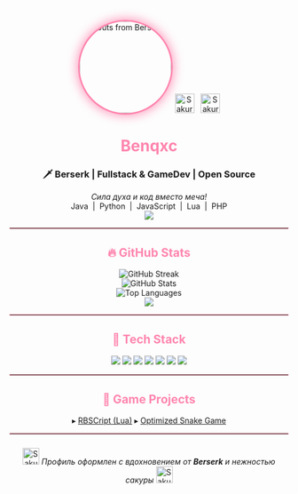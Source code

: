 <div align="center"> <img src="https://media1.tenor.com/m/rq-n48NBHEkAAAAd/berserk-guts.gif" width="165px" alt="Guts from Berserk" style="border-radius:50%; border: 3px solid #ff85af; box-shadow: 0 0 20px #ff85af;"/> <img src="https://raw.githubusercontent.com/Readme-Workflows/Readme-Icons/main/icons/gifs/sakura.gif" width="35px" alt="Sakura" style="margin-right:8px;"/> <img src="https://raw.githubusercontent.com/Readme-Workflows/Readme-Icons/main/icons/gifs/sakura.gif" width="35px" alt="Sakura"/> <h1 style="color: #ff85af;">Benqxc</h1> <h3>🗡️ Berserk | Fullstack & GameDev | Open Source</h3> <p> <i>Сила духа и код вместо меча!</i> <br> Java&nbsp;&nbsp;|&nbsp;&nbsp;Python&nbsp;&nbsp;|&nbsp;&nbsp;JavaScript&nbsp;&nbsp;|&nbsp;&nbsp;Lua&nbsp;&nbsp;|&nbsp;&nbsp;PHP <br> <img src="https://komarev.com/ghpvc/?username=Benqxc&label=Profile%20Views&color=ffb7c5&style=flat"/> </p> <hr style="border: 1px solid #ffb7c5;"/> <h2 style="color: #ff85af;">🔥 GitHub Stats</h2> <img src="https://github-readme-streak-stats.herokuapp.com/?user=Benqxc&theme=tokyonight" alt="GitHub Streak"/> <br> <img src="https://github-readme-stats.vercel.app/api?username=Benqxc&show_icons=true&theme=tokyonight&bg_color=0,fef6f9,fff0f6,fff" alt="GitHub Stats"/> <br> <img src="https://github-readme-stats.vercel.app/api/top-langs/?username=Benqxc&layout=compact&theme=tokyonight&bg_color=0,fef6f9,fff0f6,fff" alt="Top Languages"/> <br> <img src="https://github-profile-summary-cards.vercel.app/api/cards/profile-details?username=Benqxc&theme=tokyonight"/> <hr style="border: 1px solid #ffb7c5;"/> <h2 style="color: #ff85af;">🧩 Tech Stack</h2> <img src="https://img.shields.io/badge/Java-ED8B00?style=for-the-badge&logo=openjdk&logoColor=white"/> <img src="https://img.shields.io/badge/Python-3776AB?style=for-the-badge&logo=python&logoColor=white"/> <img src="https://img.shields.io/badge/JavaScript-F7DF1E?style=for-the-badge&logo=javascript&logoColor=black"/> <img src="https://img.shields.io/badge/Lua-2C2D72?style=for-the-badge&logo=lua&logoColor=white"/> <img src="https://img.shields.io/badge/PHP-777BB4?style=for-the-badge&logo=php&logoColor=white"/> <img src="https://img.shields.io/badge/HTML5-E34F26?style=for-the-badge&logo=html5&logoColor=white"/> <img src="https://img.shields.io/badge/CSS3-1572B6?style=for-the-badge&logo=css3&logoColor=white"/> <hr style="border: 1px solid #ffb7c5;"/> <h2 style="color: #ff85af;">👾 Game Projects</h2> ▸ <a href="https://github.com/Benqxc/RBSCript">RBSCript (Lua)</a> ▸ <a href="https://github.com/Benqxc/optimized-snake-game">Optimized Snake Game</a> <hr style="border: 1px solid #ffb7c5;"/> <p> <img src="https://raw.githubusercontent.com/Readme-Workflows/Readme-Icons/main/icons/gifs/sakura.gif" width="30px" alt="Sakura" style="margin-top:10px;"/> <i>Профиль оформлен с вдохновением от <b>Berserk</b> и нежностью сакуры</i> <img src="https://raw.githubusercontent.com/Readme-Workflows/Readme-Icons/main/icons/gifs/sakura.gif" width="30px" alt="Sakura"/> </p> </div>
